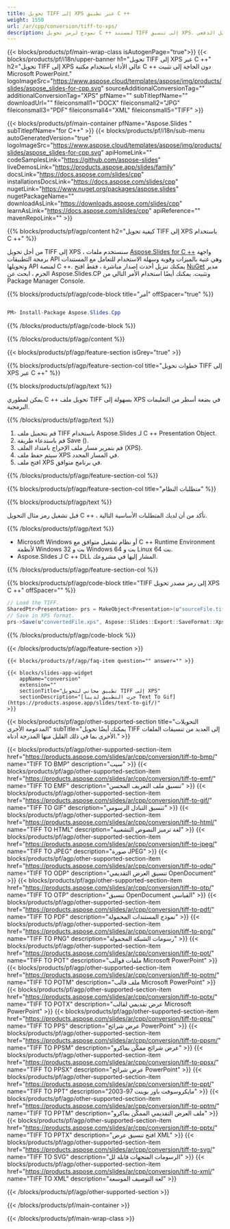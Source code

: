 ```yaml
---
title: تحويل TIFF إلى XPS عبر تطبيق C ++
weight: 1550
url: /ar/cpp/conversion/tiff-to-xps/ 
description: نموذج لرمز تحويل C ++ لمستند TIFF إلى تنسيق XPS. استخدم رمز المثال للتحويل الدفعي TIFF إلى XPS داخل أي تطبيق C ++.
---
```


{{< blocks/products/pf/main-wrap-class isAutogenPage="true">}}
{{< blocks/products/pf/i18n/upper-banner h1="تحويل TIFF إلى XPS عبر C ++" h2="تحويل TIFF إلى XPS عالي الأداء باستخدام مكتبة C ++ دون الحاجة إلى تثبيت Microsoft PowerPoint." logoImageSrc="https://www.aspose.cloud/templates/aspose/img/products/slides/aspose_slides-for-cpp.svg" sourceAdditionalConversionTag="" additionalConversionTag="XPS" pfName="" subTitlepfName="" downloadUrl="" fileiconsmall1="DOCX" fileiconsmall2="JPG" fileiconsmall3="PDF" fileiconsmall4="XML" fileiconsmall5="TIFF" >}}

{{< blocks/products/pf/main-container pfName="Aspose.Slides " subTitlepfName="for C++" >}}
{{< blocks/products/pf/i18n/sub-menu autoGeneratedVersion="true" logoImageSrc="https://www.aspose.cloud/templates/aspose/img/products/slides/aspose_slides-for-cpp.svg" apiHomeLink="" codeSamplesLink="https://github.com/aspose-slides" liveDemosLink="https://products.aspose.app/slides/family" docsLink="https://docs.aspose.com/slides/cpp" installationsDocsLink="https://docs.aspose.com/slides/cpp" nugetLink="https://www.nuget.org/packages/aspose.slides" nugetPackageName="" downloadAsLink="https://downloads.aspose.com/slides/cpp" learnAsLink="https://docs.aspose.com/slides/cpp" apiReference="" mavenRepoLink="" >}}

{{% blocks/products/pf/agp/content h2="كيفية تحويل TIFF إلى XPS باستخدام C ++" %}}

 من أجل تحويل TIFF إلى XPS ، سنستخدم ملفات
 [Aspose.Slides for C ++](https://products.aspose.com/slides/ar/cpp)
 واجهة برمجة التطبيقات API وهي غنية بالميزات وقوية وسهلة الاستخدام للتعامل مع المستندات وتحويلها API لمنصة C ++. يمكنك تنزيل أحدث إصدار مباشرة ، فقط افتح
 [NuGet](https://www.nuget.org/packages/aspose.slides)
 مدير الحزم ، ابحث عن
 Aspose.Slides.CP
 وتثبيت. يمكنك أيضًا استخدام الأمر التالي من Package Manager Console.

{{% blocks/products/pf/agp/code-block title="أمر" offSpacer="true" %}}

```cs

PM> Install-Package Aspose.Slides.Cpp

```

{{% /blocks/products/pf/agp/code-block %}}

{{% /blocks/products/pf/agp/content %}}

{{< blocks/products/pf/agp/feature-section isGrey="true" >}}

{{% blocks/products/pf/agp/feature-section-col title="خطوات تحويل TIFF إلى XPS عبر C ++" %}}

{{% blocks/products/pf/agp/text %}}

 يمكن لمطوري C ++ تحويل ملف TIFF بسهولة إلى XPS في بضعة أسطر من التعليمات البرمجية.

{{% /blocks/products/pf/agp/text %}}

1. قم بتحميل ملف TIFF باستخدام Aspose.Slides لـ C ++ Presentation Object.
1. قم باستدعاء طريقة Save ().
1. قم بتمرير مسار ملف الإخراج بامتداد الملف (XPS).
1. سيتم حفظ ملف XPS في المسار المحدد.
1. افتح ملف XPS في برنامج متوافق.

{{% /blocks/products/pf/agp/feature-section-col %}}

{{% blocks/products/pf/agp/feature-section-col title="متطلبات النظام" %}}

{{% blocks/products/pf/agp/text %}}

 قبل تشغيل رمز مثال التحويل C ++ ، تأكد من أن لديك المتطلبات الأساسية التالية.

{{% /blocks/products/pf/agp/text %}}

- Microsoft Windows أو نظام تشغيل متوافق مع C ++ Runtime Environment لأنظمة Windows 32 بت و Windows 64 بت و Linux 64 بت.
- Aspose.Slides لـ C ++ DLL المشار إليها في مشروعك.

{{% /blocks/products/pf/agp/feature-section-col %}}

{{% blocks/products/pf/agp/code-block title="TIFF إلى رمز مصدر تحويل XPS C ++" offSpacer="" %}}

```cs
// Load the TIFF.
SharedPtr<Presentation> prs = MakeObject<Presentation>(u"sourceFile.tiff");
// Save in XPS format.
prs->Save(u"convertedFile.xps", Aspose::Slides::Export::SaveFormat::Xps);

```

{{% /blocks/products/pf/agp/code-block %}}

{{< /blocks/products/pf/agp/feature-section >}}

    {{< blocks/products/pf/agp/faq-item question="" answer="" >}}
 

<!-- aboutfile Starts -->

<!-- aboutfile Ends -->

    {{< blocks/slides-app-widget 
        appName="conversion"
        extension=""
        sectionTitle="تطبيق مجاني لتحويل TIFF إلى XPS" 
        sectionDescription="[جرب التطبيق لدينا Text To Gif](https://products.aspose.app/slides/text-to-gif/)" 
    >}}
    
{{< blocks/products/pf/agp/other-supported-section title="التحويلات المدعومة الأخرى" subTitle="يمكنك أيضًا تحويل TIFF إلى العديد من تنسيقات الملفات الأخرى بما في ذلك القليل منها المدرجة أدناه." >}}

{{< blocks/products/pf/agp/other-supported-section-item href="https://products.aspose.com/slides/ar/cpp/conversion/tiff-to-bmp/" name="TIFF TO BMP" description="سيب" >}}
{{< blocks/products/pf/agp/other-supported-section-item href="https://products.aspose.com/slides/ar/cpp/conversion/tiff-to-emf/" name="TIFF TO EMF" description="تنسيق ملف التعريف المحسن" >}}
{{< blocks/products/pf/agp/other-supported-section-item href="https://products.aspose.com/slides/ar/cpp/conversion/tiff-to-gif/" name="TIFF TO GIF" description="تنسيق التبادل الرسومي" >}}
{{< blocks/products/pf/agp/other-supported-section-item href="https://products.aspose.com/slides/ar/cpp/conversion/tiff-to-html/" name="TIFF TO HTML" description="لغة ترميز النصوص التشعبية" >}}
{{< blocks/products/pf/agp/other-supported-section-item href="https://products.aspose.com/slides/ar/cpp/conversion/tiff-to-jpeg/" name="TIFF TO JPEG" description="صورة JPEG" >}}
{{< blocks/products/pf/agp/other-supported-section-item href="https://products.aspose.com/slides/ar/cpp/conversion/tiff-to-odp/" name="TIFF TO ODP" description="تنسيق العرض التقديمي OpenDocument" >}}
{{< blocks/products/pf/agp/other-supported-section-item href="https://products.aspose.com/slides/ar/cpp/conversion/tiff-to-otp/" name="TIFF TO OTP" description="تنسيق OpenDocument القياسي" >}}
{{< blocks/products/pf/agp/other-supported-section-item href="https://products.aspose.com/slides/ar/cpp/conversion/tiff-to-pdf/" name="TIFF TO PDF" description="نموذج المستندات المحمولة" >}}
{{< blocks/products/pf/agp/other-supported-section-item href="https://products.aspose.com/slides/ar/cpp/conversion/tiff-to-png/" name="TIFF TO PNG" description="رسومات الشبكة المحمولة" >}}
{{< blocks/products/pf/agp/other-supported-section-item href="https://products.aspose.com/slides/ar/cpp/conversion/tiff-to-pot/" name="TIFF TO POT" description="ملفات قوالب Microsoft PowerPoint" >}}
{{< blocks/products/pf/agp/other-supported-section-item href="https://products.aspose.com/slides/ar/cpp/conversion/tiff-to-potm/" name="TIFF TO POTM" description="ملف قالب Microsoft PowerPoint" >}}
{{< blocks/products/pf/agp/other-supported-section-item href="https://products.aspose.com/slides/ar/cpp/conversion/tiff-to-potx/" name="TIFF TO POTX" description="عرض تقديمي لقالب Microsoft PowerPoint" >}}
{{< blocks/products/pf/agp/other-supported-section-item href="https://products.aspose.com/slides/ar/cpp/conversion/tiff-to-pps/" name="TIFF TO PPS" description="عرض شرائح PowerPoint" >}}
{{< blocks/products/pf/agp/other-supported-section-item href="https://products.aspose.com/slides/ar/cpp/conversion/tiff-to-ppsm/" name="TIFF TO PPSM" description="عرض شرائح ممكّن بماكرو" >}}
{{< blocks/products/pf/agp/other-supported-section-item href="https://products.aspose.com/slides/ar/cpp/conversion/tiff-to-ppsx/" name="TIFF TO PPSX" description="عرض شرائح PowerPoint" >}}
{{< blocks/products/pf/agp/other-supported-section-item href="https://products.aspose.com/slides/ar/cpp/conversion/tiff-to-ppt/" name="TIFF TO PPT" description="مايكروسوفت باور بوينت 97-2003" >}}
{{< blocks/products/pf/agp/other-supported-section-item href="https://products.aspose.com/slides/ar/cpp/conversion/tiff-to-pptm/" name="TIFF TO PPTM" description="ملف العرض التقديمي الممكّن بماكرو" >}}
{{< blocks/products/pf/agp/other-supported-section-item href="https://products.aspose.com/slides/ar/cpp/conversion/tiff-to-pptx/" name="TIFF TO PPTX" description="افتح تنسيق عرض XML" >}}
{{< blocks/products/pf/agp/other-supported-section-item href="https://products.aspose.com/slides/ar/cpp/conversion/tiff-to-svg/" name="TIFF TO SVG" description="الرسومات المتجهات قابلة لل" >}}
{{< blocks/products/pf/agp/other-supported-section-item href="https://products.aspose.com/slides/ar/cpp/conversion/tiff-to-xml/" name="TIFF TO XML" description="لغة التوصيف الموسعة" >}}

{{< /blocks/products/pf/agp/other-supported-section >}}

{{< /blocks/products/pf/main-container >}}
    
{{< /blocks/products/pf/main-wrap-class >}}